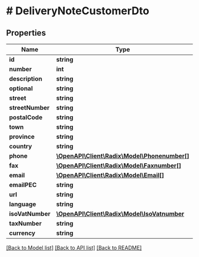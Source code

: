 # # DeliveryNoteCustomerDto

## Properties

Name | Type | Description | Notes
------------ | ------------- | ------------- | -------------
**id** | **string** |  | [optional]
**number** | **int** |  | [optional]
**description** | **string** |  | [optional]
**optional** | **string** |  | [optional]
**street** | **string** |  | [optional]
**streetNumber** | **string** |  | [optional]
**postalCode** | **string** |  | [optional]
**town** | **string** |  | [optional]
**province** | **string** |  | [optional]
**country** | **string** |  | [optional]
**phone** | [**\OpenAPI\Client\Radix\Model\Phonenumber[]**](Phonenumber.md) |  | [optional]
**fax** | [**\OpenAPI\Client\Radix\Model\Faxnumber[]**](Faxnumber.md) |  | [optional]
**email** | [**\OpenAPI\Client\Radix\Model\Email[]**](Email.md) |  | [optional]
**emailPEC** | **string** |  | [optional]
**url** | **string** |  | [optional]
**language** | **string** |  | [optional]
**isoVatNumber** | [**\OpenAPI\Client\Radix\Model\IsoVatnumber**](IsoVatnumber.md) |  | [optional]
**taxNumber** | **string** |  | [optional]
**currency** | **string** |  | [optional]

[[Back to Model list]](../../README.md#models) [[Back to API list]](../../README.md#endpoints) [[Back to README]](../../README.md)
